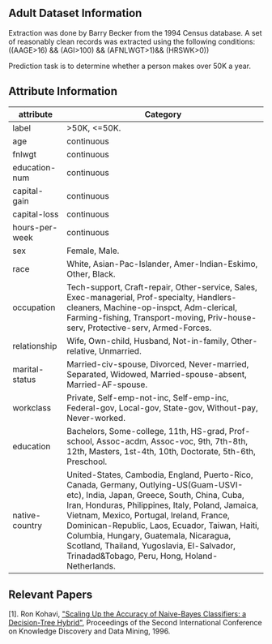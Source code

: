 ## Adult Dataset Information
Extraction was done by Barry Becker from the 1994 Census database. A set of reasonably clean records was extracted using the following conditions: ((AAGE>16) && (AGI>100) && (AFNLWGT>1)&& (HRSWK>0))

Prediction task is to determine whether a person makes over 50K a year.

## Attribute Information
|attribute|Category|
|----|----|
|label|>50K, <=50K.|
|age|continuous|
|fnlwgt|continuous|
|education-num|continuous|
|capital-gain|continuous|
|capital-loss|continuous|
|hours-per-week|continuous|
|sex|Female, Male.|
|race|White, Asian-Pac-Islander, Amer-Indian-Eskimo, Other, Black.|
|occupation|Tech-support, Craft-repair, Other-service, Sales, Exec-managerial, Prof-specialty, Handlers-cleaners, Machine-op-inspct, Adm-clerical, Farming-fishing, Transport-moving, Priv-house-serv, Protective-serv, Armed-Forces.|
|relationship|Wife, Own-child, Husband, Not-in-family, Other-relative, Unmarried.|
|marital-status|Married-civ-spouse, Divorced, Never-married, Separated, Widowed, Married-spouse-absent, Married-AF-spouse.|
|workclass|Private, Self-emp-not-inc, Self-emp-inc, Federal-gov, Local-gov, State-gov, Without-pay, Never-worked.|
|education|Bachelors, Some-college, 11th, HS-grad, Prof-school, Assoc-acdm, Assoc-voc, 9th, 7th-8th, 12th, Masters, 1st-4th, 10th, Doctorate, 5th-6th, Preschool.
|native-country|United-States, Cambodia, England, Puerto-Rico, Canada, Germany, Outlying-US(Guam-USVI-etc), India, Japan, Greece, South, China, Cuba, Iran, Honduras, Philippines, Italy, Poland, Jamaica, Vietnam, Mexico, Portugal, Ireland, France, Dominican-Republic, Laos, Ecuador, Taiwan, Haiti, Columbia, Hungary, Guatemala, Nicaragua, Scotland, Thailand, Yugoslavia, El-Salvador, Trinadad&Tobago, Peru, Hong, Holand-Netherlands.|


## Relevant Papers
[1]. Ron Kohavi, ["Scaling Up the Accuracy of Naive-Bayes Classifiers: a Decision-Tree Hybrid"](http://robotics.stanford.edu/~ronnyk/nbtree.pdf]), Proceedings of the Second International Conference on Knowledge Discovery and Data Mining, 1996.


